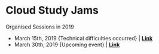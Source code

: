 # Cloud Study Jams

Organised Sessions in 2019

* March 15th, 2019 {Technical difficulties occurred} | [**Link**](./MARCH-15-2019.md)  
* March 30th, 2019 {Upcoming event} | [**Link**](./march30_2019.md)  
